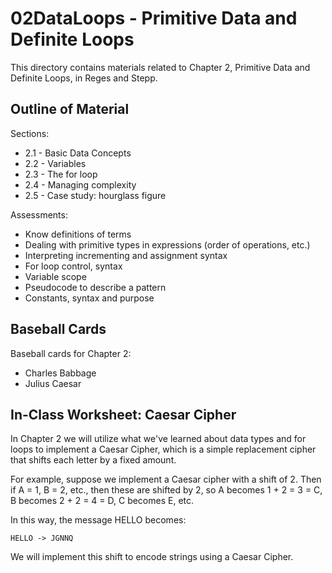 # 02DataLoops - Primitive Data and Definite Loops

This directory contains materials related to Chapter 2, Primitive Data and Definite Loops,
in Reges and Stepp. 

## Outline of Material

Sections:
* 2.1 - Basic Data Concepts
* 2.2 - Variables
* 2.3 - The for loop
* 2.4 - Managing complexity
* 2.5 - Case study: hourglass figure

Assessments:
* Know definitions of terms
* Dealing with primitive types in expressions (order of operations, etc.)
* Interpreting incrementing and assignment syntax
* For loop control, syntax
* Variable scope
* Pseudocode to describe a pattern
* Constants, syntax and purpose

## Baseball Cards

Baseball cards for Chapter 2:
* Charles Babbage
* Julius Caesar

## In-Class Worksheet: Caesar Cipher

In Chapter 2 we will utilize what we've learned about 
data types and for loops to implement a Caesar Cipher,
which is a simple replacement cipher that shifts 
each letter by a fixed amount.

For example, suppose we implement a Caesar cipher 
with a shift of 2. Then if A = 1, B = 2, etc., then 
these are shifted by 2, so A becomes 1 + 2 = 3 = C,
B becomes 2 + 2 = 4 = D, C becomes E, etc.

In this way, the message HELLO becomes:

    HELLO -> JGNNQ

We will implement this shift to encode strings using 
a Caesar Cipher.

